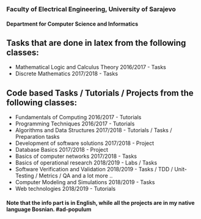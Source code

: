 ### Faculty of Electrical Engineering, University of Sarajevo
#### Department for Computer Science and Informatics
## Tasks that are done in latex from the following classes:
- Mathematical Logic and Calculus Theory 2016/2017 - Tasks
- Discrete Mathematics 2017/2018 - Tasks
## Code based Tasks / Tutorials / Projects from the following classes:
- Fundamentals of Computing 2016/2017 - Tutorials
- Programming Techniques 2016/2017 - Tutorials
- Algorithms and Data Structures 2017/2018 - Tutorials / Tasks / Preparation tasks
- Development of software solutions 2017/2018 - Project
- Database Basics 2017/2018 - Project
- Basics of computer networks 2017/2018 - Tasks
- Basics of operational research 2018/2019 - Labs / Tasks
- Software Verification and Validation 2018/2019 - Tasks / TDD / Unit-Testing / Metrics / QA and a lot more ..
- Computer Modeling and Simulations 2018/2019 - Tasks
- Web technologies 2018/2019 - Tutorials

#### Note that the info part is in English, while all the projects are in my native language Bosnian. #ad-populum
